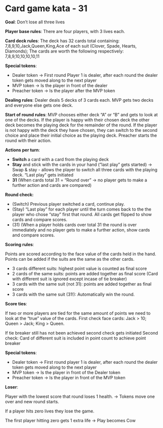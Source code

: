 # Card game kata - 31

**Goal**: Don’t lose all three lives

**Player base rules**: There are four players, with 3 lives each. 

**Card deck rules**: The deck has 32 cards total containing:  7,8,9,10,Jack,Queen,King,Ace of each suit (Clover, Spade, Hearts, Diamonds); The cards are worth the following respectively: 7,8,9,10,10,10,10,11

**Special tokens**:

- Dealer token → First round Player 1 is dealer, after each round the dealer token gets moved along to the next player
- MVP token → Is the player in front of the dealer
- Preacher token → Is the player after the MVP token

**Dealing rules**: Dealer deals 5 decks of 3 cards each. MVP gets two decks and everyone else gets one deck. 

**Start of round rules**: MVP chooses either deck “A” or “B” and gets to look at one of the decks. If the player is happy with their chosen deck the other deck becomes the playing deck for the remainder of the round. If the player is not happy with the deck they have chosen, they can switch to the second choice and place their initial choice as the playing deck. Preacher starts the round with their action. 

**Actions per turn**:

- **Switch** a card with a card from the playing deck
- **Stay** and stick with the cards in your hand (”last play” gets started)
→ Swap & stay - allows the player to switch all three cards with the playing deck. “Last play” gets initiated
- **31** (When cards total 31 = “Round over” → no player gets to make a further action and cards are compared)

**Round check:**

- (Switch) Previous player switched a card, continue play.
- (Stay) “Last play” for each player until the turn comes back to the the player who chose “stay” first that round. All cards get flipped to show cards and compare scores.
- (31) (When a player holds cards over total 31 the round is over immediately and no player gets to make a further action, show cards and compare scores.

**Scoring rules**: 

Points are scored according to the face value of the cards held in the hand. Points can be added if the suits are the same as the other cards. 

- 3 cards different suits: highest point value is counted as final score
- 2 cards of the same suits: points are added together as final score (Card with different suit is ignored except incase of tie breaker)
- 3 cards with the same suit (not 31): points are added together as final score
- 3 cards with the same suit (31!): Automatically win the round.

**Score ties**:

If two or more players are tied for the same amount of points we need to look at the “true” value of the cards. 
First check face cards: Jack > 10; Queen > Jack; King > Queen.

If tie breaker still has not been achieved second check gets initiated
Second check: Card of different suit is included in point count to achieve point breaker

**Special tokens**:

- Dealer token → First round player 1 is dealer, after each round the dealer token gets moved along to the next player
- MVP token → Is the player in front of the Dealer token
- Preacher token → Is the player in front of the MVP token

**Loser**:

Player with the lowest score that round loses 1 health. → Tokens move one over and new round starts. 

If a player hits zero lives they lose the game. 

The first player hitting zero gets 1 extra life → Play becomes Cow